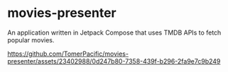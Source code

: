 # movies-presenter

An application written in Jetpack Compose that uses TMDB APIs to fetch popular movies.

https://github.com/TomerPacific/movies-presenter/assets/23402988/0d247b80-7358-439f-b296-2fa9e7c9b249

